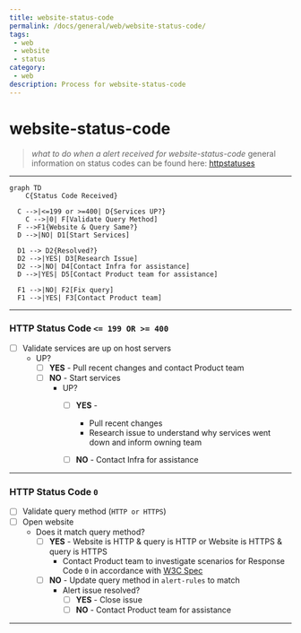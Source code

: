 ```yaml
---
title: website-status-code
permalink: /docs/general/web/website-status-code/
tags: 
 - web
 - website
 - status
category:
 - web
description: Process for website-status-code
---
```


# website-status-code  

> *what to do when a alert received for website-status-code* 
general information on status codes can be found here: [httpstatuses](https://httpstatuses.com)  

---
```mermaid
graph TD
	C{Status Code Received}

  C -->|<=199 or >=400| D{Services UP?}
	C -->|0| F[Validate Query Method]
  F -->F1{Website & Query Same?}
  D -->|NO| D1[Start Services]

  D1 --> D2{Resolved?}
  D2 -->|YES| D3[Research Issue]
  D2 -->|NO| D4[Contact Infra for assistance]
  D -->|YES| D5[Contact Product team for assistance]
  
  F1 -->|NO| F2[Fix query]
  F1 -->|YES| F3[Contact Product team]
```

---

### HTTP Status Code `<= 199 OR >= 400`

- [ ] Validate services are up on host servers    
  * UP?
    - [ ] **YES** - Pull recent changes and contact Product team  
    - [ ] **NO** - Start services
      * UP?
        - [ ] **YES** - 
          * Pull recent changes  
          * Research issue to understand why services went down and inform owning team  
        - [ ] **NO** - Contact Infra for assistance  


---

### HTTP Status Code `0`

- [ ] Validate query method (`HTTP or HTTPS`)  
- [ ] Open website  
  * Does it match query method?
    - [ ] **YES** - Website is HTTP & query is HTTP or Website is HTTPS & query is HTTPS  
      * Contact Product team to investigate scenarios for Response Code `0` in accordance with [W3C Spec](https://fetch.spec.whatwg.org/#concept-network-error)  
    - [ ] **NO** - Update query method in `alert-rules` to match  
      * Alert issue resolved?
        - [ ] **YES** - Close issue   
        - [ ] **NO** - Contact Product team for assistance  

---
